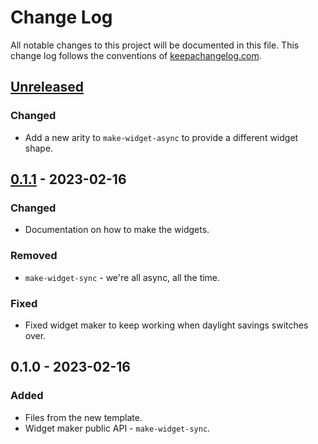 # Change Log
All notable changes to this project will be documented in this file. This change log follows the conventions of [keepachangelog.com](http://keepachangelog.com/).

## [Unreleased]
### Changed
- Add a new arity to `make-widget-async` to provide a different widget shape.

## [0.1.1] - 2023-02-16
### Changed
- Documentation on how to make the widgets.

### Removed
- `make-widget-sync` - we're all async, all the time.

### Fixed
- Fixed widget maker to keep working when daylight savings switches over.

## 0.1.0 - 2023-02-16
### Added
- Files from the new template.
- Widget maker public API - `make-widget-sync`.

[Unreleased]: https://sourcehost.site/your-name/emulators/compare/0.1.1...HEAD
[0.1.1]: https://sourcehost.site/your-name/emulators/compare/0.1.0...0.1.1
